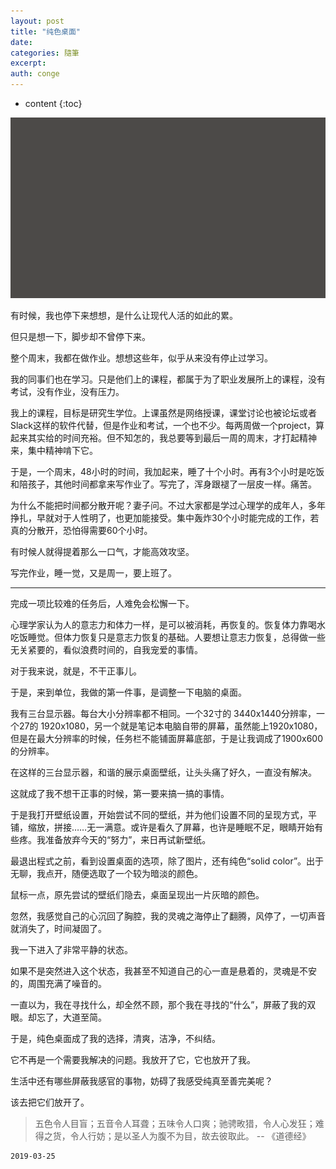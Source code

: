```yaml
---
layout: post
title: "纯色桌面"
date:
categories: 隨筆
excerpt:
auth: conge
---
```

* content
{:toc}

![我的桌面](/assets/images/隨筆/118382-bc7d10eaa4e4a58a.png)

有时候，我也停下来想想，是什么让现代人活的如此的累。

但只是想一下，脚步却不曾停下来。

整个周末，我都在做作业。想想这些年，似乎从来没有停止过学习。

我的同事们也在学习。只是他们上的课程，都属于为了职业发展所上的课程，没有考试，没有作业，没有压力。

我上的课程，目标是研究生学位。上课虽然是网络授课，课堂讨论也被论坛或者Slack这样的软件代替，但是作业和考试，一个也不少。每两周做一个project，算起来其实给的时间充裕。但不知怎的，我总要等到最后一周的周末，才打起精神来，集中精神啃下它。

于是，一个周末，48小时的时间，我加起来，睡了十个小时。再有3个小时是吃饭和陪孩子，其他时间都拿来写作业了。写完了，浑身跟褪了一层皮一样。痛苦。

为什么不能把时间都分散开呢？妻子问。不过大家都是学过心理学的成年人，多年挣扎，早就对于人性明了，也更加能接受。集中轰炸30个小时能完成的工作，若真的分散开，恐怕得需要60个小时。

有时候人就得提着那么一口气，才能高效攻坚。

写完作业，睡一觉，又是周一，要上班了。

------------

完成一项比较难的任务后，人难免会松懈一下。

心理学家认为人的意志力和体力一样，是可以被消耗，再恢复的。恢复体力靠喝水吃饭睡觉。但体力恢复只是意志力恢复的基础。人要想让意志力恢复，总得做一些无关紧要的，看似浪费时间的，自我宠爱的事情。

对于我来说，就是，不干正事儿。

于是，来到单位，我做的第一件事，是调整一下电脑的桌面。

我有三台显示器。每台大小分辨率都不相同。一个32寸的 3440x1440分辨率，一个27的 1920x1080，另一个就是笔记本电脑自带的屏幕，虽然能上1920x1080，但是在最大分辨率的时候，任务栏不能铺面屏幕底部，于是让我调成了1900x600的分辨率。

在这样的三台显示器，和谐的展示桌面壁纸，让头头痛了好久，一直没有解决。

这就成了我不想干正事的时候，第一要来搞一搞的事情。

于是我打开壁纸设置，开始尝试不同的壁纸，并为他们设置不同的呈现方式，平铺，缩放，拼接……无一满意。或许是看久了屏幕，也许是睡眠不足，眼睛开始有些疼。我准备放弃今天的“努力”，来日再试新壁纸。

最退出程式之前，看到设置桌面的选项，除了图片，还有纯色“solid color”。出于无聊，我点开，随便选取了一个较为暗淡的颜色。

鼠标一点，原先尝试的壁纸们隐去，桌面呈现出一片灰暗的颜色。

忽然，我感觉自己的心沉回了胸腔，我的灵魂之海停止了翻腾，风停了，一切声音就消失了，时间凝固了。

我一下进入了非常平静的状态。

如果不是突然进入这个状态，我甚至不知道自己的心一直是悬着的，灵魂是不安的，周围充满了噪音的。

一直以为，我在寻找什么，却全然不顾，那个我在寻找的“什么”，屏蔽了我的双眼。却忘了，大道至简。

于是，纯色桌面成了我的选择，清爽，洁净，不纠结。

它不再是一个需要我解决的问题。我放开了它，它也放开了我。

生活中还有哪些屏蔽我感官的事物，妨碍了我感受纯真至善完美呢？

该去把它们放开了。

> 五色令人目盲；五音令人耳聋；五味令人口爽；驰骋畋猎，令人心发狂；难得之货，令人行妨；是以圣人为腹不为目，故去彼取此。 -- 《道德经》

```
2019-03-25
```

